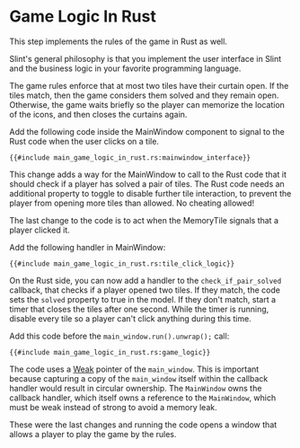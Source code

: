 <!-- Copyright © SixtyFPS GmbH <info@slint.dev> ; SPDX-License-Identifier: MIT -->

# Game Logic In Rust

This step implements the rules of the game in Rust as well.

Slint's general philosophy is that you implement the user interface in Slint and the business logic in your favorite programming
language.

The game rules enforce that at most two tiles have their curtain open. If the tiles match, then the game
considers them solved and they remain open. Otherwise, the game waits briefly so the player can memorize
the location of the icons, and then closes the curtains again.

Add the following code inside the <span class="hljs-title">MainWindow</span> component to signal to the Rust code when the user clicks on a tile.

```slint
{{#include main_game_logic_in_rust.rs:mainwindow_interface}}
```

This change adds a way for the <span class="hljs-title">MainWindow</span> to call to the Rust code that it should
check if a player has solved a pair of tiles. The Rust code needs an additional property to toggle to disable further
tile interaction, to prevent the player from opening more tiles than allowed. No cheating allowed!

The last change to the code is to act when the <span class="hljs-title">MemoryTile</span> signals that a player clicked it.

Add the following handler in <span class="hljs-title">MainWindow</span>:

```slint
{{#include main_game_logic_in_rust.rs:tile_click_logic}}
```

On the Rust side, you can now add a handler to the `check_if_pair_solved` callback, that checks if a player opened two tiles.
If they match, the code sets the `solved` property to true in the model. If they don't
match, start a timer that closes the tiles after one second. While the timer is running, disable every tile so
a player can't click anything during this time.

Add this code before the `main_window.run().unwrap();` call:

```rust,noplayground
{{#include main_game_logic_in_rust.rs:game_logic}}
```

The code uses a [Weak](https://slint.dev/docs/rust/slint/struct.Weak) pointer of the `main_window`. This is
important because capturing a copy of the `main_window` itself within the callback handler would result in circular ownership.
The `MainWindow` owns the callback handler, which itself owns a reference to the `MainWindow`, which must be weak
instead of strong to avoid a memory leak.

These were the last changes and running the code opens a window that allows a player to play the game by the rules.